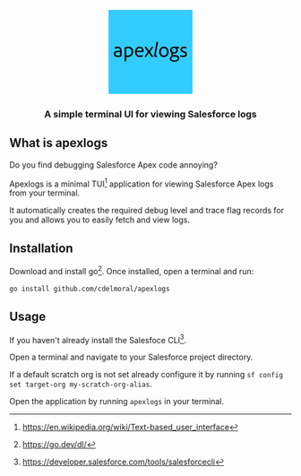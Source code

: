 <p align="center">
  <img src="images/apexlogs-logo.png" alt="Logo" width="150">

  <h3 align="center">A simple terminal UI for viewing Salesforce logs</h3>
</p>

## What is apexlogs

Do you find debugging Salesforce Apex code annoying?

Apexlogs is a minimal TUI[^1] application for viewing Salesforce Apex logs from
your terminal.

It automatically creates the required debug level and trace flag records for you
and allows you to easily fetch and view logs.

## Installation

Download and install go[^2]. Once installed, open a terminal and run:

```sh
go install github.com/cdelmoral/apexlogs
```

## Usage

If you haven't already install the Salesfoce CLI[^3].

Open a terminal and navigate to your Salesforce project directory.

If a default scratch org is not set already configure it by running
`sf config set target-org my-scratch-org-alias`.

Open the application by running `apexlogs` in your terminal.

[^1]: <https://en.wikipedia.org/wiki/Text-based_user_interface>
[^2]: <https://go.dev/dl/>
[^3]: <https://developer.salesforce.com/tools/salesforcecli>
